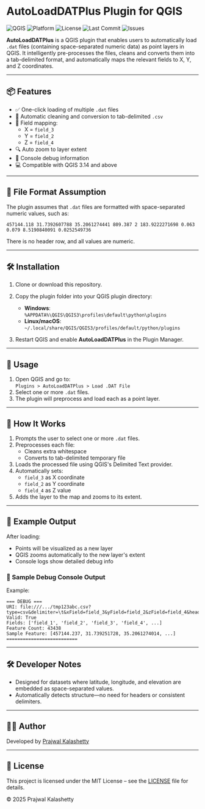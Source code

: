 # AutoLoadDATPlus Plugin for QGIS

![QGIS](https://img.shields.io/badge/QGIS-3.14+-green?logo=qgis)
![Platform](https://img.shields.io/badge/Platform-Windows%20%7C%20Linux%20%7C%20macOS-blue)
![License](https://img.shields.io/github/license/Hubber86/AutoLoadDATPlus)
![Last Commit](https://img.shields.io/github/last-commit/Hubber86/AutoLoadDATPlus)
![Issues](https://img.shields.io/github/issues/Hubber86/AutoLoadDATPlus)

**AutoLoadDATPlus** is a QGIS plugin that enables users to automatically load `.dat` files (containing space-separated numeric data) as point layers in QGIS. It intelligently pre-processes the files, cleans and converts them into a tab-delimited format, and automatically maps the relevant fields to X, Y, and Z coordinates.

---

## 📦 Features

- ✅ One-click loading of multiple `.dat` files
- 🧹 Automatic cleaning and conversion to tab-delimited `.csv`
- 🧭 Field mapping:
  - X = `field_3`
  - Y = `field_2`
  - Z = `field_4`
- 🔍 Auto zoom to layer extent
- 🐞 Console debug information
- 💻 Compatible with QGIS 3.14 and above

---

## 📂 File Format Assumption

The plugin assumes that `.dat` files are formatted with space-separated numeric values, such as:

```
457144.118 31.7392607788 35.2061274441 809.387 2 183.9222271698 0.063 0.079 8.5190840091 0.0252549736
```


There is no header row, and all values are numeric.

---

## 🛠 Installation

1. Clone or download this repository.
2. Copy the plugin folder into your QGIS plugin directory:

   - **Windows**:  
     `%APPDATA%\QGIS\QGIS3\profiles\default\python\plugins`
   - **Linux/macOS**:  
     `~/.local/share/QGIS/QGIS3/profiles/default/python/plugins`

3. Restart QGIS and enable **AutoLoadDATPlus** in the Plugin Manager.

---

## 🚀 Usage

1. Open QGIS and go to:  
   `Plugins > AutoLoadDATPlus > Load .DAT File`
2. Select one or more `.dat` files.
3. The plugin will preprocess and load each as a point layer.

---
## 🔧 How It Works

1. Prompts the user to select one or more `.dat` files.
2. Preprocesses each file:
   - Cleans extra whitespace
   - Converts to tab-delimited temporary file
3. Loads the processed file using QGIS's Delimited Text provider.
4. Automatically sets:
   - `field_3` as X coordinate
   - `field_2` as Y coordinate
   - `field_4` as Z value
5. Adds the layer to the map and zooms to its extent.

---
## 📸 Example Output

After loading:

- Points will be visualized as a new layer
- QGIS zooms automatically to the new layer's extent
- Console logs show detailed debug info

### 🔧 Sample Debug Console Output

Example:
```
=== DEBUG ===
URI: file:///.../tmp123abc.csv?type=csv&delimiter=\t&xField=field_3&yField=field_2&zField=field_4&header=no&...
Valid: True
Fields: ['field_1', 'field_2', 'field_3', 'field_4', ...]
Feature Count: 43438
Sample Feature: [457144.237, 31.739251728, 35.2061274014, ...]
==========================
```
---

## 🛠 Developer Notes

- Designed for datasets where latitude, longitude, and elevation are embedded as space-separated values.
- Automatically detects structure—no need for headers or consistent delimiters.

---

## 🧑‍💻 Author

Developed by [Prajwal Kalashetty](https://github.com/Hubber86)

---

## 📄 License

This project is licensed under the MIT License – see the [LICENSE](LICENSE) file for details.

© 2025 Prajwal Kalashetty
